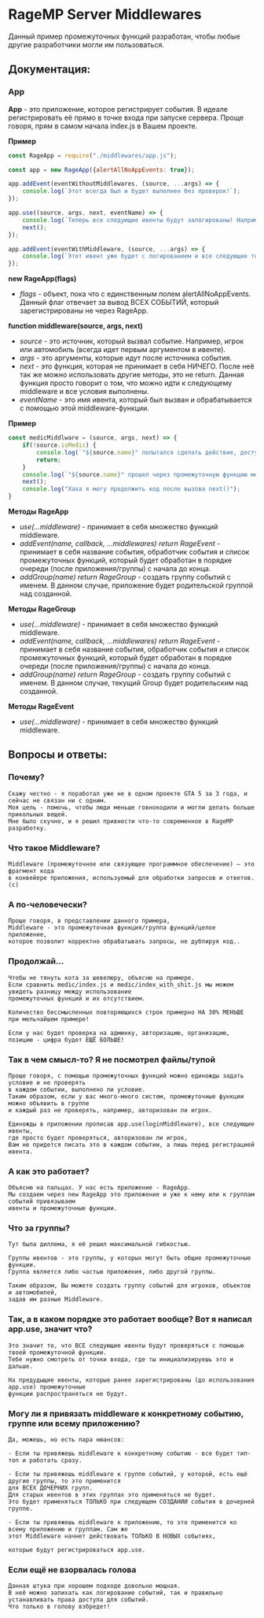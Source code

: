 # RageMP Server Middlewares

Данный пример промежуточных функций разработан, чтобы любые другие разработчики могли им пользоваться.

## Документация:

### App

**App** - это приложение, которое регистрирует события.
В идеале регистрировать её прямо в точке входа при запуске сервера.
Проще говоря, прям в самом начала index.js в Вашем проекте.

**Пример**
```JavaScript
const RageApp = require("./middlewares/app.js");

const app = new RageApp({alertAllNoAppEvents: true});

app.addEvent(eventWithoutMiddlewares, (source, ...args) => {
	console.log(`Этот всегда был и будет выполнен без проверок!`);
});

app.use((source, args, next, eventName) => {
	console.log(`Теперь все следующие ивенты будут залогированы! Например, ${eventName}`);
	next();
});

app.addEvent(eventWithMiddleware, (source, ...args) => {
	console.log(`Этот ивент уже будет с логированием и все следующие тоже!`);
});
```

**new RageApp(flags)**

* *flags* - объект, пока что с единственным полем alertAllNoAppEvents. Данный флаг отвечает за вывод ВСЕХ СОБЫТИЙ, который зарегистрированы не через RageApp. 

**function middleware(source, args, next)**
* *source* - это источник, который вызвал событие. Например, игрок или автомобиль (всегда идет первым аргументом в ивенте).
* *args* - это аргументы, которые идут после источника события.
* *next* - это функция, которая не принимает в себя НИЧЕГО. После неё так же можно использовать другие методы, это не return. Данная функция просто говорит о том, что можно идти к следующему middleware и все условия выполнены.
* *eventName* - это имя ивента, который был вызван и обрабатывается с помощью этой middleware-функции.

**Пример**
```JavaScript
const medicMiddlware = (source, args, next) => {
	if(!source.isMedic) {
		console.log(`"${source.name}" попытался сделать действие, доступное для медиков, но он не медик и ничего не получилось!`);
		return;
	}
	console.log(`"${source.name}" прошел через промежуточную функцию медиков!`);
	next();
	console.log("Хаха я могу продолжить код после вызова next()");
}
```

**Методы RageApp**
* *use(...middleware)* - принимает в себя множество функций middleware.
* *addEvent(name, callback, ...middlewares) return RageEvent* - принимает в себя название события, обработчик события и список промежуточных функций, который будет обработан в порядке очереди (после приложения/группы) с начала до конца. 
* *addGroup(name) return RageGroup* - создать группу событий с именем. В данном случае, приложение будет родительской группой над созданной.

**Методы RageGroup**
* *use(...middleware)* - принимает в себя множество функций middleware.
* *addEvent(name, callback, ...middlewares) return RageEvent* - принимает в себя название события, обработчик события и список промежуточных функций, который будет обработан в порядке очереди (после приложения/группы) с начала до конца. 
* *addGroup(name) return RageGroup* - создать группу событий с именем. В данном случае, текущий Group будет родительским над созданной.

**Методы RageEvent** 
* *use(...middleware)* - принимает в себя множество функций middleware.

## Вопросы и ответы:

### Почему?
```
Скажу честно - я поработал уже не в одном проекте GTA 5 за 3 года, и сейчас не связан ни с одним.
Моя цель - помочь, чтобы люди меньше говнокодили и могли делать больше прикольных вещей.
Мне было скучно, и я решил привнести что-то современное в RageMP разработку.
```

### Что такое Middleware?
```
Middleware (промежуточное или связующее программное обеспечение) — это фрагмент кода 
в конвейере приложения, используемый для обработки запросов и ответов. (с)
```

### А по-человечески?
```
Проще говоря, в представлении данного примера, 
Middleware - это промежуточная функция/группа функций/целое приложение, 
которое позволит корректно обрабатывать запросы, не дублируя код..
```

### Продолжай...
```
Чтобы не тянуть кота за шевелюру, объясню на примере.
Если сравнить medic/index.js и medic/index_with_shit.js мы можем увидеть разницу между использование 
промежуточных функций и их отсутствием.

Количество бессмысленных повторяющихся строк примерно НА 30% МЕНЬШЕ при мельчайшем примере!

Если у нас будет проверка на админку, авторизацию, организацию, позицию - цифра будет ЕЩЁ БОЛЬШЕ!
```

### Так в чем смысл-то? Я не посмотрел файлы/тупой
```
Проще говоря, с помощью промежуточных функций можно единожды задать условие и не проверять 
в каждом событии, выполнено ли условие.
Таким образом, если у вас много-много систем, промежуточные функции можно объявить в группе
и каждый раз не проверять, например, авторизован ли игрок.

Единожды в приложении прописав app.use(loginMiddleware), все следующие ивенты, 
где просто будет проверяться, авторизован ли игрок, 
Вам не придется писать это в каждом событии, а лишь перед регистрацией ивента.
```

### А как это работает?
```
Объясню на пальцах. У нас есть приложение - RageApp.
Мы создаем через new RageApp это приложение и уже к нему или к группам событий привязываем 
ивенты и промежуточные функции.
```

### Что за группы?
```
Тут была диллема, я её решил максимальной гибкостью.

Группы ивентов - это группы, у которых могут быть общие промежуточные функции.
Группа является либо частью приложения, либо другой группы.

Таким образом, Вы можете создать группу событий для игроков, объектов и автомобилей, 
задав им разные Middleware.
```

### Так, а в каком порядке это работает вообще? Вот я написал app.use, значит что?
```
Это значит то, что ВСЕ следующие ивенты будут проверяться с помощью твоей промежуточной функции.
Тебе нужно смотреть от точки входа, где ты инициализируешь это и дальше. 

На предудыщие ивенты, которые ранее зарегистрированы (до использования app.use) промежуточные
функции распространяться не будут. 
```

### Могу ли я привязать middleware к конкретному событию, группе или всему приложению?
```
Да, можешь, но есть пара нюансов:

- Если ты привяжешь middleware к конкретному событию - все будет тип-топ и работать сразу.

- Если ты привяжешь middleware к группе событий, у которой, есть ещё другие группы, то это применится
для ВСЕХ ДОЧЕРНИХ групп.
Для старых ивентов в этих группах это применяться не будет. 
Это будет применяться ТОЛЬКО при следующем СОЗДАНИИ события в дочерней группе.

- Если ты привяжешь middleware к приложению, то это применится ко всему приложению и группам. Сам же
этот Middleware начнет действовать ТОЛЬКО В НОВЫХ событиях, 

которые будут регистрироваться app.use.
```

### Если ещё не взорвалась голова
```
Данная штука при хорошем подходе довольно мощная. 
В неё можно запихать как логирование событий, так и правильно устанавливать права доступа для событий.
Что только в голову взбредет!
```